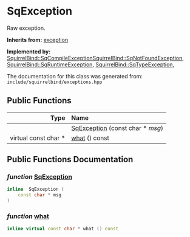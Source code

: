 SqException
===================================

Raw exception. 

**Inherits from:** [exception]()

**Implemented by:** [SquirrelBind::SqCompileException](SquirrelBind_SqCompileException.html)[SquirrelBind::SqNotFoundException](SquirrelBind_SqNotFoundException.html), [SquirrelBind::SqRuntimeException](SquirrelBind_SqRuntimeException.html), [SquirrelBind::SqTypeException](SquirrelBind_SqTypeException.html), 

The documentation for this class was generated from: `include/squirrelbind/exceptions.hpp`



## Public Functions

| Type | Name |
| -------: | :------- |
|   | [SqException](#13c3eca8) (const char * _msg_)  |
|  virtual const char * | [what](#6117f924) () const  |


## Public Functions Documentation

### _function_ <a id="13c3eca8" href="#13c3eca8">SqException</a>

```cpp
inline  SqException (
    const char * msg
) 
```



### _function_ <a id="6117f924" href="#6117f924">what</a>

```cpp
inline virtual const char * what () const 
```





